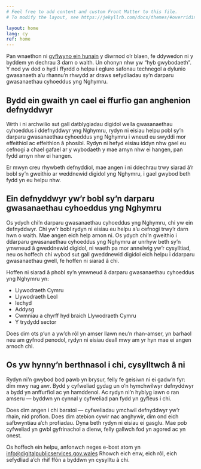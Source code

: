 ```yaml
---
# Feel free to add content and custom Front Matter to this file.
# To modify the layout, see https://jekyllrb.com/docs/themes/#overriding-theme-defaults

layout: home
lang: cy
ref: home
---
```


<!-- # Creu hyb gwybodaeth -->

Pan wnaethon ni [gyflwyno ein hunain](https://medium.com/@cdps/welcome-to-the-centre-for-digital-public-services-wales-cdps-wales-93ab5a74be8e) y diwrnod o’r blaen, fe ddywedon ni y byddem yn dechrau 3 darn o waith. Un ohonyn nhw yw “hyb gwybodaeth”. Y nod yw dod o hyd i ffyrdd o helpu i egluro safonau technegol a dylunio gwasanaeth a’u rhannu’n rhwydd ar draws sefydliadau sy’n darparu gwasanaethau cyhoeddus yng Nghymru.

## Bydd ein gwaith yn cael ei ffurfio gan anghenion defnyddwyr

Wrth i ni archwilio sut gall datblygiadau digidol wella gwasanaethau cyhoeddus i ddefnyddwyr yng Nghymru, rydyn ni eisiau helpu pobl sy’n darparu gwasanaethau cyhoeddus yng Nghymru i wneud eu swyddi mor effeithiol ac effeithlon â phosibl. Rydyn ni hefyd eisiau iddyn nhw gael eu cefnogi a chael gafael ar y wybodaeth y mae arnyn nhw ei hangen, pan fydd arnyn nhw ei hangen.

Er mwyn creu rhywbeth defnyddiol, mae angen i ni ddechrau trwy siarad â’r bobl sy’n gweithio ar weddnewid digidol yng Nghymru, i gael gwybod beth fydd yn eu helpu nhw.

## Ein defnyddwyr yw’r bobl sy’n darparu gwasanaethau cyhoeddus yng Nghymru

Os ydych chi’n darparu gwasanaethau cyhoeddus yng Nghymru, chi yw ein defnyddwyr. Chi yw’r bobl rydyn ni eisiau eu helpu a’u cefnogi trwy’r darn hwn o waith. Mae angen eich help arnon ni. Os ydych chi’n gweithio i ddarparu gwasanaethau cyhoeddus yng Nghymru ar unrhyw beth sy’n ymwneud â gweddnewid digidol, ni waeth pa mor annelwig yw’r cysylltiad, neu os hoffech chi wybod sut gall gweddnewid digidol eich helpu i ddarparu gwasanaethau gwell, fe hoffen ni siarad â chi.

Hoffen ni siarad â phobl sy’n ymwneud â darparu gwasanaethau cyhoeddus yng Nghymru yn:

* Llywodraeth Cymru
* Llywodraeth Leol
* Iechyd
* Addysg
* Cwmnïau a chyrff hyd braich Llywodraeth Cymru
* Y trydydd sector

Does dim ots p’un a yw’ch rôl yn amser llawn neu’n rhan-amser, yn barhaol neu am gyfnod penodol, rydyn ni eisiau deall mwy am yr hyn mae ei angen arnoch chi.

## Os yw hynny’n berthnasol i chi, cysylltwch â ni

Rydyn ni’n gwybod bod pawb yn brysur, felly fe geisiwn ni ei gadw’n fyr: dim mwy nag awr. Bydd y cyfweliad gydag un o’n hymchwilwyr defnyddwyr a bydd yn anffurfiol ac yn hamddenol. Ac rydyn ni’n hyblyg iawn o ran amseru — byddwn yn cynnal y cyfweliad pan fydd yn gyfleus i chi.

Does dim angen i chi baratoi — cyfweliadau ymchwil defnyddwyr yw’r rhain, nid profion. Does dim atebion cywir nac anghywir, dim ond eich safbwyntiau a’ch profiadau. Dyna beth rydyn ni eisiau ei gasglu. Mae pob cyfweliad yn gwbl gyfrinachol a dienw, felly gallwch fod yn agored ac yn onest.

Os hoffech ein helpu, anfonwch neges e-bost atom yn info@digitalpublicservices.gov.wales Rhowch eich enw, eich rôl, eich sefydliad a’ch rhif ffôn a byddwn yn cysylltu â chi.
